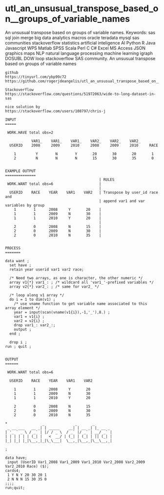 # utl_an_unsusual_transpose_based_on__groups_of_variable_names
An unsusual transpose based on  groups of variable names. Keywords: sas sql join merge big data analytics macros oracle teradata mysql sas communities stackoverflow statistics artificial inteligence AI Python R Java Javascript WPS Matlab SPSS Scala Perl C C# Excel MS Access JSON graphics maps NLP natural language processing machine learning igraph DOSUBL DOW loop stackoverflow SAS community.
    An unsusual transpose based on groups of variable names

    github
    https://tinyurl.com/ybp99c72
    https://github.com/rogerjdeangelis/utl_an_unsusual_transpose_based_on__groups_of_variable_names

    Stackoverflow
    https://stackoverflow.com/questions/51972063/wide-to-long-dataset-in-sas

    nice solution by
    https://stackoverflow.com/users/108797/chris-j

    INPUT
    =====

     WORK.HAVE total obs=2

                VAR1_    VAR1_    VAR1_    VAR2_    VAR2_    VAR2_
      USERID    2008     2009     2010     2008     2009     2010     RACE

        1         Y        N        Y       20       30       20       1
        2         N        N        N       15       30       35       0


    EXAMPLE OUTPUT
    ==============
                                               | RULES
     WORK.WANT total obs=6                     |
                                               |
      USERID    RACE    YEAR    VAR1    VAR2   | Transpose by user_id race and
                                               | append var1 and var variables by group
        1        1      2008     Y       20    |
        1        1      2009     N       30    |
        1        1      2010     Y       20    |
                                               |
        2        0      2008     N       15    |
        2        0      2009     N       30    |
        2        0      2010     N       35    |


    PROCESS
    =======

    data want ;
      set have ;
      retain year userid var1 var2 race;

      /* Need two arrays, as one is character, the other numeric */
      array v1{*} var1_: ; /* wildcard all 'var1_'-prefixed variables */
      array v2{*} var2_: ; /* same for var2_ */

      /* loop along v1 array */
      do i = 1 to dim(v1) ;
        /* use vname function to get variable name associated to this array element */
        year = input(scan(vname(v1{i}),-1,'_'),8.) ;
        var1 = v1{i} ;
        var2 = v2{i} ;
        drop var1_: var2_:;
        output ;
      end ;

      drop i ;
    run ; quit ;


    OUTPUT
    ======

     WORK.WANT total obs=6

      USERID    RACE    YEAR    VAR1    VAR2

        1        1      2008     Y       20
        1        1      2009     N       30
        1        1      2010     Y       20

        2        0      2008     N       15
        2        0      2009     N       30
        2        0      2010     N       35

    *                _              _       _
     _ __ ___   __ _| | _____    __| | __ _| |_ __ _
    | '_ ` _ \ / _` | |/ / _ \  / _` |/ _` | __/ _` |
    | | | | | | (_| |   <  __/ | (_| | (_| | || (_| |
    |_| |_| |_|\__,_|_|\_\___|  \__,_|\__,_|\__\__,_|

    ;

    data have;
     input (UserID Var1_2008 Var1_2009 Var1_2010 Var2_2008 Var2_2009 Var2_2010 Race) ($);
    cards4;
     1 Y N Y 20 30 20 1
     2 N N N 15 30 35 0
    ;;;;
    run;quit;

